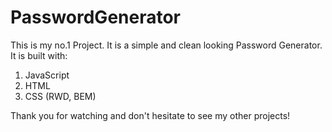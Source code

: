 # PasswordGenerator
This is my no.1 Project. It is a simple and clean looking Password Generator. 
It is built with:
1) JavaScript
2) HTML
3) CSS (RWD, BEM)

Thank you for watching and don't hesitate to see my other projects!
